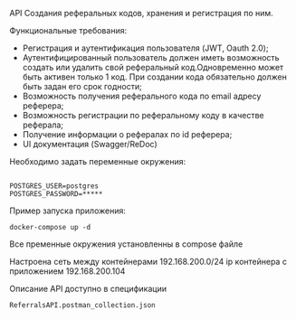API Создания реферальных кодов, хранения и регистрация по ним.

Функциональные требования:
  - Регистрация и аутентификация пользователя (JWT, Oauth 	2.0);
  - Аутентифицированный 	пользователь должен иметь возможность 	создать или удалить свой реферальный код.Одновременно может быть активен только 1 код. При создании кода обязательно 	должен быть задан его срок годности;
  - Возможность получения реферального кода по email адресу реферера;
  - Возможность регистрации по реферальному коду в 	качестве реферала;
  - Получение 	информации о рефералах по id реферера;
  - UI документация (Swagger/ReDoc)


Необходимо задать переменные окружения:
<pre><code>
POSTGRES_USER=postgres
POSTGRES_PASSWORD=*****
</code></pre>

Пример запуска приложения:
  <pre><code>docker-compose up -d</code></pre>

Все пременные окружения установленны в compose файле

Настроена сеть между контейнерами 192.168.200.0/24
ip контейнера с приложением 192.168.200.104

Описание API доступно в спецификации
<pre><code>ReferralsAPI.postman_collection.json</code></pre>
